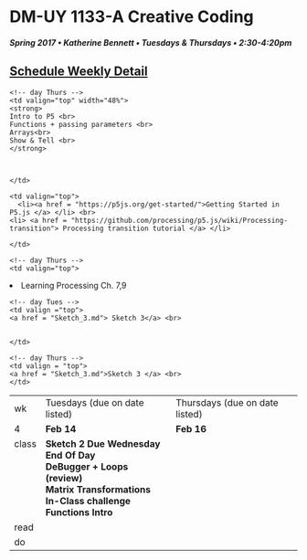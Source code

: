 # DM-UY 1133-A Creative Coding
##### Spring 2017 • Katherine Bennett • Tuesdays & Thursdays • 2:30-4:20pm 

## [Schedule Weekly Detail](Calendar.md) 

<table>
<tr>
<td>wk</td>
<td>Tuesdays (due on date listed)</td>
<td>Thursdays (due on date listed)</td>
</tr>

<!-- dates -->
<tr>
  <td valign="top">4</td>
  <td valign="top" width="48%"><strong>Feb 14</strong></td>
  <td valign="top" width="48%"><strong>Feb 16</strong></td>
</tr>

<!-- class -->
<tr>
	<td valign="top">class</td>
	<!-- day Tues -->
	<td valign="top" width="48%">
	<strong>
	Sketch 2 Due Wednesday End Of Day<br>
	DeBugger + Loops (review)<br>
	Matrix Transformations <br>
	In-Class challenge<br>
	Functions Intro
	</strong>
	</td>
	

	<!-- day Thurs -->
	<td valign="top" width="48%">
	<strong>
	Intro to P5 <br>
	Functions + passing parameters <br>
	Arrays<br>
	Show & Tell <br>
	</strong>
	
		
		
	</td>

<!-- homework -->
<tr>
  <td valign="top">read</td>
  	<!-- day Tues -->

  	<td valign="top">
  	  <li><a href = "https://p5js.org/get-started/">Getting Started in P5.js </a> </li> <br>
  	<li> <a href = "https://github.com/processing/p5.js/wiki/Processing-transition"> Processing transition tutorial </a> </li>
	
	</td>

  	<!-- day Thurs -->
  	<td valign="top"> 
   <li> Learning Processing Ch. 7,9 </li> 
   </td>

 </tr>


 <!-- do -->
<tr>
  <td valign="top">do</td>

	<!-- day Tues -->
 	<td valign ="top"> 
 	<a href = "Sketch_3.md"> Sketch 3</a> <br>
 	

 	</td>

  	<!-- day Thurs -->
  	<td valign = "top">
	<a href = "Sketch_3.md">Sketch 3 </a> <br>
  	</td>
  	
</tr>
</table>